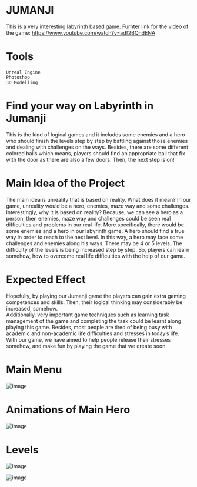 # JUMANJI
This is a very interesting labyrinth based game.
Furhter link for the video of the game: 
https://www.youtube.com/watch?v=adf2BQndENA 

# Tools
	Unreal Engine
	Photoshop
	3D Modelling


# Find your way on Labyrinth in Jumanji
This is the kind of logical games and it includes some enemies and a hero who should finish the levels step by step by battling against those enemies and dealing with challenges on the ways. Besides, there are some different colored balls which means, players should find an appropriate ball that fix with the door as there are also a few doors. Then, the next step is on!


# Main Idea of the Project
The main idea is unreality that is based on reality. What does it mean? In our game, unreality would be a hero, enemies, maze way and some challenges. Interestingly, why it is based on reality? Because, we can see a hero as a person, then enemies, maze way and challenges could be seen real difficulties and problems in our real life. More specifically, there would be some enemies and a hero in our labyrinth game. A hero should find a true way in order to reach to the next level. In this way, a hero may face some challenges and enemies along his ways. There may be 4 or 5 levels. The difficulty of the levels is being increased step by step. So, players can learn somehow, how to overcome real life difficulties with the help of our game.


# Expected Effect
Hopefully, by playing our Jumanji game the players can gain extra gaming competences and skills. Then, their logical thinking may considerably be increased, somehow.  
Additionally, very important game techniques such as learning task management of the game and completing the task could be learnt along playing this game.
Besides, most people are tired of being busy with academic and non-academic life difficulties and stresses in today’s life. With our game, we have aimed to help people release their stresses somehow, and make fun by playing the game that we create soon.


# Main Menu
![image](https://user-images.githubusercontent.com/52565814/60754846-244eff80-a022-11e9-947d-e656307f3758.png)

# Animations of Main Hero
![image](https://user-images.githubusercontent.com/52565814/60754886-d25aa980-a022-11e9-84a3-05a239fc107e.png)

# Levels
![image](https://user-images.githubusercontent.com/52565814/60754921-56ad2c80-a023-11e9-9182-349c9415098b.png)

![image](https://user-images.githubusercontent.com/52565814/60754938-91af6000-a023-11e9-9e9b-a38c878867fe.png)
